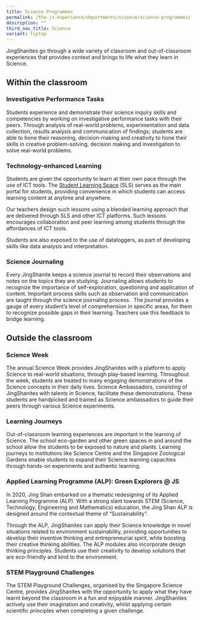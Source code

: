 ```yaml
---
title: Science Programmes
permalink: /the-js-experience/departments/science/science-programmes/
description: ""
third_nav_title: Science
variant: tiptap
---
```

<p>JingShanites go through a wide variety of classroom and out-of-classroom
experiences that provides context and brings to life what they learn in
Science.</p>
<h2><strong>Within the classroom</strong></h2>
<h3><strong>Investigative Performance Tasks</strong></h3>
<p>Students experience and demonstrate their science inquiry skills and competencies
by working on investigative performance tasks with their peers. Through
analysis of real-world problems, experimentation and data collection, results
analysis and communication of findings; students are able to hone their
reasoning, decision-making and creativity to hone their skills in creative
problem-solving, decision making and investigation to solve real-world
problems.</p>
<h3><strong>Technology-enhanced Learning</strong></h3>
<p>Students are given the opportunity to learn at their own pace through
the use of ICT tools. The <a href="https://www.learning.moe.edu.sg/" rel="noopener noreferrer nofollow" target="_blank">Student Learning Space</a> (SLS)
serves as the main portal for students, providing convenience in which
students can access learning content at anytime and anywhere.</p>
<p>Our teachers design such lessons using a blended learning approach that
are delivered through SLS and other ICT platforms. Such lessons encourages
collaboration and peer learning among students through the affordances
of ICT tools.</p>
<p>Students are also exposed to the use of dataloggers, as part of developing
skills like data analysis and interpretation.</p>
<h3><strong>Science Journaling</strong></h3>
<p>Every JingShanite keeps a science journal to record their observations
and notes on the topics they are studying. Journaling allows students to
recognize the importance of self-exploration, questioning and&nbsp;application
of content.&nbsp;Important process skills such as observation and communication
are taught through the science journaling process. &nbsp;The journal provides
a gauge of every student’s level of comprehension in specific areas, for
them to recognize possible gaps in their learning. Teachers use this feedback
to bridge learning.</p>
<h2><strong>Outside the classroom</strong></h2>
<h3><strong>Science Week</strong></h3>
<p>The annual Science Week provides JingShanites with a platform to apply
Science to real-world situations, through play-based learning. Throughout
the week, students are treated to many engaging demonstrations of the Science
concepts in their daily lives. Science Ambassadors, consisting of JingShanites
with talents in Science, facilitate these demonstrations. These students
are handpicked and trained as Science ambassadors to guide their peers
through various Science experiments.</p>
<h3><strong>Learning Journeys</strong></h3>
<p>Out-of-classroom learning experiences are important in the learning of
Science. The school eco-garden and other green spaces in and around the
school allow the students to be exposed to nature and plants. Learning
journeys to&nbsp;institutions like&nbsp;Science Centre and the Singapore
Zoological Gardens enable students to expand their Science learning capacities
through hands-on experiments and authentic learning.</p>
<h3><strong>Applied Learning Programme (ALP): Green Explorers @ JS</strong></h3>
<p>In 2020, Jing Shan embarked on a thematic redesigning of its Applied Learning
Programme (ALP). With a strong slant towards STEM (Science, Technology,
Engineering and Mathematics) education, the Jing Shan ALP is designed around
the contextual theme of “Sustainability”.</p>
<p>Through the ALP, JingShanites can apply their Science knowledge in novel
situations related to environment sustainability, providing opportunities
to develop their inventive thinking and entrepreneurial spirit, while boosting
their creative thinking abilities. The ALP modules also incorporate design
thinking principles. Students use their creativity to develop solutions
that are eco-friendly and kind to the environment.</p>
<h3><strong>STEM Playground Challenges</strong></h3>
<p>The STEM Playground Challenges, organised by the Singapore Science Centre,
provides JingShanites with the opportunity to apply what they have learnt
beyond the classroom in a fun and enjoyable manner. JingShanites actively
use their imagination and creativity, whilst applying certain scientific
principles when completing a given challenge.</p>
